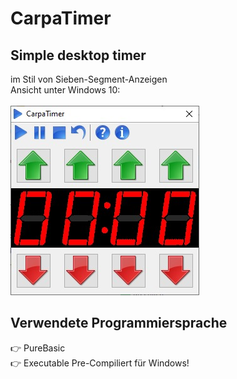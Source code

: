 # CarpaTimer
## Simple desktop timer
im Stil von Sieben-Segment-Anzeigen  
Ansicht unter Windows 10:<br><br>
![Ansicht unter Windows 10](Ansicht_W10.jpeg)  
## Verwendete Programmiersprache
:point_right: PureBasic  
:point_right: Executable Pre-Compiliert für Windows!
